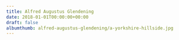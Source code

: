 ```yaml
---
title: Alfred Augustus Glendening
date: 2018-01-01T00:00:00+00:00
draft: false
albumthumb: alfred-augustus-glendening/a-yorkshire-hillside.jpg
---
```

